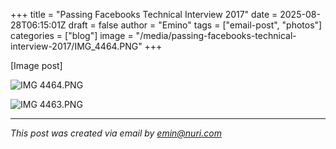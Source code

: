 +++
title = "Passing Facebooks Technical Interview 2017"
date = 2025-08-28T06:15:01Z
draft = false
author = "Emino"
tags = ["email-post", "photos"]
categories = ["blog"]
image = "/media/passing-facebooks-technical-interview-2017/IMG_4464.PNG"
+++

[Image post]


![IMG 4464.PNG](/media/passing-facebooks-technical-interview-2017/IMG_4464.PNG)

![IMG 4463.PNG](/media/passing-facebooks-technical-interview-2017/IMG_4463.PNG)

---
*This post was created via email by emin@nuri.com*
